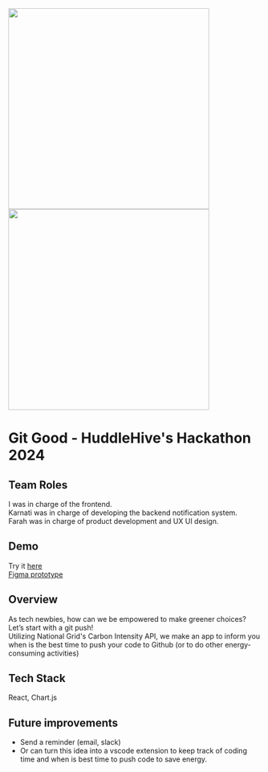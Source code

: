 <img src="https://github.com/liti-dev/git-good/assets/78011560/2a7fa57c-9f43-493a-a2cf-5ee6a398be9f" width="400"/>
<img src="https://github.com/liti-dev/git-good/assets/78011560/a4b51c87-2d6a-443f-956a-e18bce8b4ff2" width="400"/>



# Git Good - HuddleHive's Hackathon 2024
## Team Roles
I was in charge of the frontend.  
Karnati was in charge of developing the backend notification system.  
Farah was in charge of product development and UX UI design.  
## Demo
Try it [here](https://git-good-pi.vercel.app/)   
[Figma prototype](https://www.figma.com/proto/eMW4IArqV4er0bp0FDmjDC/GitGood?node-id=2710-4118&t=opFdOIhAN7oJoJqz-1&scaling=min-zoom&content-scaling=fixed&page-id=2703%3A2&starting-point-node-id=2710%3A4118)
## Overview

As tech newbies, how can we be empowered to make greener choices? Let’s start with a git push!  
Utilizing National Grid's Carbon Intensity API, we make an app to inform you when is the best time to push your code to Github (or to do other energy-consuming activities)

## Tech Stack
React, Chart.js
## Future improvements
- Send a reminder (email, slack)
- Or can turn this idea into a vscode extension to keep track of coding time and when is best time to push code to save energy.
